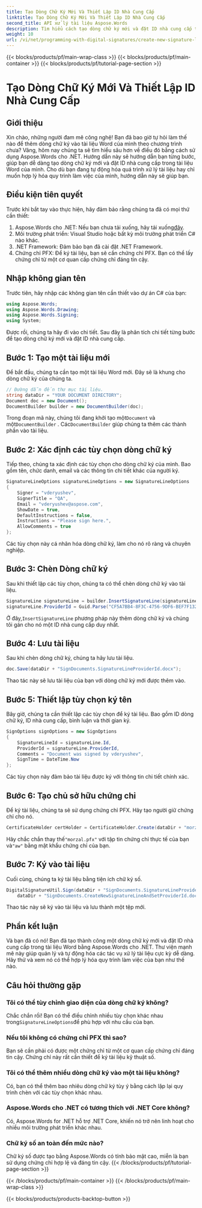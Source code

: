 ```yaml
---
title: Tạo Dòng Chữ Ký Mới Và Thiết Lập ID Nhà Cung Cấp
linktitle: Tạo Dòng Chữ Ký Mới Và Thiết Lập ID Nhà Cung Cấp
second_title: API xử lý tài liệu Aspose.Words
description: Tìm hiểu cách tạo dòng chữ ký mới và đặt ID nhà cung cấp trong tài liệu Word bằng Aspose.Words cho .NET. Hướng dẫn từng bước.
weight: 10
url: /vi/net/programming-with-digital-signatures/create-new-signature-line-and-set-provider-id/
---
```


{{< blocks/products/pf/main-wrap-class >}}
{{< blocks/products/pf/main-container >}}
{{< blocks/products/pf/tutorial-page-section >}}

# Tạo Dòng Chữ Ký Mới Và Thiết Lập ID Nhà Cung Cấp

## Giới thiệu

Xin chào, những người đam mê công nghệ! Bạn đã bao giờ tự hỏi làm thế nào để thêm dòng chữ ký vào tài liệu Word của mình theo chương trình chưa? Vâng, hôm nay chúng ta sẽ tìm hiểu sâu hơn về điều đó bằng cách sử dụng Aspose.Words cho .NET. Hướng dẫn này sẽ hướng dẫn bạn từng bước, giúp bạn dễ dàng tạo dòng chữ ký mới và đặt ID nhà cung cấp trong tài liệu Word của mình. Cho dù bạn đang tự động hóa quá trình xử lý tài liệu hay chỉ muốn hợp lý hóa quy trình làm việc của mình, hướng dẫn này sẽ giúp bạn.

## Điều kiện tiên quyết

Trước khi bắt tay vào thực hiện, hãy đảm bảo rằng chúng ta đã có mọi thứ cần thiết:

1.  Aspose.Words cho .NET: Nếu bạn chưa tải xuống, hãy tải xuống[đây](https://releases.aspose.com/words/net/).
2. Môi trường phát triển: Visual Studio hoặc bất kỳ môi trường phát triển C# nào khác.
3. .NET Framework: Đảm bảo bạn đã cài đặt .NET Framework.
4. Chứng chỉ PFX: Để ký tài liệu, bạn sẽ cần chứng chỉ PFX. Bạn có thể lấy chứng chỉ từ một cơ quan cấp chứng chỉ đáng tin cậy.

## Nhập không gian tên

Trước tiên, hãy nhập các không gian tên cần thiết vào dự án C# của bạn:

```csharp
using Aspose.Words;
using Aspose.Words.Drawing;
using Aspose.Words.Signing;
using System;
```

Được rồi, chúng ta hãy đi vào chi tiết. Sau đây là phân tích chi tiết từng bước để tạo dòng chữ ký mới và đặt ID nhà cung cấp.

## Bước 1: Tạo một tài liệu mới

Để bắt đầu, chúng ta cần tạo một tài liệu Word mới. Đây sẽ là khung cho dòng chữ ký của chúng ta.

```csharp
// Đường dẫn đến thư mục tài liệu.
string dataDir = "YOUR DOCUMENT DIRECTORY";
Document doc = new Document();
DocumentBuilder builder = new DocumentBuilder(doc);
```

 Trong đoạn mã này, chúng tôi đang khởi tạo một`Document` và một`DocumentBuilder` . Các`DocumentBuilder` giúp chúng ta thêm các thành phần vào tài liệu.

## Bước 2: Xác định các tùy chọn dòng chữ ký

Tiếp theo, chúng ta xác định các tùy chọn cho dòng chữ ký của mình. Bao gồm tên, chức danh, email và các thông tin chi tiết khác của người ký.

```csharp
SignatureLineOptions signatureLineOptions = new SignatureLineOptions
{
    Signer = "vderyushev",
    SignerTitle = "QA",
    Email = "vderyushev@aspose.com",
    ShowDate = true,
    DefaultInstructions = false,
    Instructions = "Please sign here.",
    AllowComments = true
};
```

Các tùy chọn này cá nhân hóa dòng chữ ký, làm cho nó rõ ràng và chuyên nghiệp.

## Bước 3: Chèn Dòng chữ ký

Sau khi thiết lập các tùy chọn, chúng ta có thể chèn dòng chữ ký vào tài liệu.

```csharp
SignatureLine signatureLine = builder.InsertSignatureLine(signatureLineOptions).SignatureLine;
signatureLine.ProviderId = Guid.Parse("CF5A7BB4-8F3C-4756-9DF6-BEF7F13259A2");
```

 Ở đây,`InsertSignatureLine` phương pháp này thêm dòng chữ ký và chúng tôi gán cho nó một ID nhà cung cấp duy nhất.

## Bước 4: Lưu tài liệu

Sau khi chèn dòng chữ ký, chúng ta hãy lưu tài liệu.

```csharp
doc.Save(dataDir + "SignDocuments.SignatureLineProviderId.docx");
```

Thao tác này sẽ lưu tài liệu của bạn với dòng chữ ký mới được thêm vào.

## Bước 5: Thiết lập tùy chọn ký tên

Bây giờ, chúng ta cần thiết lập các tùy chọn để ký tài liệu. Bao gồm ID dòng chữ ký, ID nhà cung cấp, bình luận và thời gian ký.

```csharp
SignOptions signOptions = new SignOptions
{
    SignatureLineId = signatureLine.Id,
    ProviderId = signatureLine.ProviderId,
    Comments = "Document was signed by vderyushev",
    SignTime = DateTime.Now
};
```

Các tùy chọn này đảm bảo tài liệu được ký với thông tin chi tiết chính xác.

## Bước 6: Tạo chủ sở hữu chứng chỉ

Để ký tài liệu, chúng ta sẽ sử dụng chứng chỉ PFX. Hãy tạo người giữ chứng chỉ cho nó.

```csharp
CertificateHolder certHolder = CertificateHolder.Create(dataDir + "morzal.pfx", "aw");
```

 Hãy chắc chắn thay thế`"morzal.pfx"` với tập tin chứng chỉ thực tế của bạn và`"aw"` bằng mật khẩu chứng chỉ của bạn.

## Bước 7: Ký vào tài liệu

Cuối cùng, chúng ta ký tài liệu bằng tiện ích chữ ký số.

```csharp
DigitalSignatureUtil.Sign(dataDir + "SignDocuments.SignatureLineProviderId.docx", 
    dataDir + "SignDocuments.CreateNewSignatureLineAndSetProviderId.docx", certHolder, signOptions);
```

Thao tác này sẽ ký vào tài liệu và lưu thành một tệp mới.

## Phần kết luận

Và bạn đã có nó! Bạn đã tạo thành công một dòng chữ ký mới và đặt ID nhà cung cấp trong tài liệu Word bằng Aspose.Words cho .NET. Thư viện mạnh mẽ này giúp quản lý và tự động hóa các tác vụ xử lý tài liệu cực kỳ dễ dàng. Hãy thử và xem nó có thể hợp lý hóa quy trình làm việc của bạn như thế nào.

## Câu hỏi thường gặp

### Tôi có thể tùy chỉnh giao diện của dòng chữ ký không?
 Chắc chắn rồi! Bạn có thể điều chỉnh nhiều tùy chọn khác nhau trong`SignatureLineOptions`để phù hợp với nhu cầu của bạn.

### Nếu tôi không có chứng chỉ PFX thì sao?
Bạn sẽ cần phải có được một chứng chỉ từ một cơ quan cấp chứng chỉ đáng tin cậy. Chứng chỉ này rất cần thiết để ký tài liệu kỹ thuật số.

### Tôi có thể thêm nhiều dòng chữ ký vào một tài liệu không?
Có, bạn có thể thêm bao nhiêu dòng chữ ký tùy ý bằng cách lặp lại quy trình chèn với các tùy chọn khác nhau.

### Aspose.Words cho .NET có tương thích với .NET Core không?
Có, Aspose.Words for .NET hỗ trợ .NET Core, khiến nó trở nên linh hoạt cho nhiều môi trường phát triển khác nhau.

### Chữ ký số an toàn đến mức nào?
Chữ ký số được tạo bằng Aspose.Words có tính bảo mật cao, miễn là bạn sử dụng chứng chỉ hợp lệ và đáng tin cậy.
{{< /blocks/products/pf/tutorial-page-section >}}

{{< /blocks/products/pf/main-container >}}
{{< /blocks/products/pf/main-wrap-class >}}

{{< blocks/products/products-backtop-button >}}
